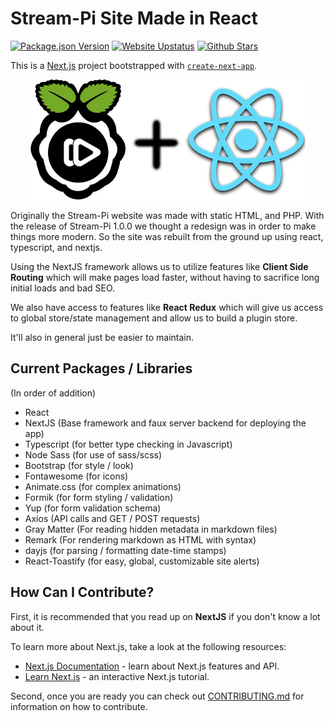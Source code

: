 # Stream-Pi Site Made in React

[![Package.json Version](https://img.shields.io/github/package-json/v/stream-pi/website/master?label=Release&style=for-the-badge)](https://github.com/stream-pi/website/blob/master/package.json#L3) [![Website Upstatus](https://img.shields.io/website?down_message=offline&label=Status&style=for-the-badge&up_color=green&up_message=online&url=https%3A%2F%2Fstream-pi.com)](https://stream-pi.com) [![Github Stars](https://img.shields.io/github/stars/stream-pi/website?color=yellow&style=for-the-badge)](https://github.com/stream-pi/website/stargazers)

This is a [Next.js](https://nextjs.org/) project bootstrapped with [`create-next-app`](https://github.com/vercel/next.js/tree/canary/packages/create-next-app).

<div align="center">
  <img src="https://raw.githubusercontent.com/stream-pi/website/master/.github/images/combined-logos.png">
</div>

Originally the Stream-Pi website was made with static HTML, and PHP. With the release of Stream-Pi 1.0.0 we thought a redesign was in order to make things more modern. So the site was rebuilt from the ground up using react, typescript, and nextjs.

Using the NextJS framework allows us to utilize features like **Client Side Routing** which will make pages load faster, without having to sacrifice long initial loads and bad SEO.

We also have access to features like **React Redux** which will give us access to global store/state management and allow us to build a plugin store.

It'll also in general just be easier to maintain.

## Current Packages / Libraries
(In order of addition)

- React
- NextJS (Base framework and faux server backend for deploying the app)
- Typescript (for better type checking in Javascript)
- Node Sass (for use of sass/scss)
- Bootstrap (for style / look)
- Fontawesome (for icons)
- Animate.css (for complex animations)
- Formik (for form styling / validation)
- Yup (for form validation schema)
- Axios (API calls and GET / POST requests)
- Gray Matter (For reading hidden metadata in markdown files)
- Remark (For rendering markdown as HTML with syntax)
- dayjs (for parsing / formatting date-time stamps)
- React-Toastify (for easy, global, customizable site alerts)

## How Can I Contribute?

First, it is recommended that you read up on **NextJS** if you don't know a lot about it.

To learn more about Next.js, take a look at the following resources:

- [Next.js Documentation](https://nextjs.org/docs) - learn about Next.js features and API.
- [Learn Next.js](https://nextjs.org/learn) - an interactive Next.js tutorial.

Second, once you are ready you can check out [CONTRIBUTING.md](https://github.com/stream-pi/Website/blob/master/CONTRIBUTING.md) for information on how to contribute.

